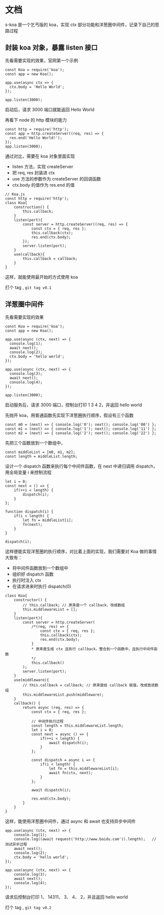 # 文档

s-koa 是一个乞丐版的 koa，实现 ctx 部分功能和洋葱圈中间件，记录下自己的思路过程

## 封装 koa 对象，暴露 listen 接口

先看需要实现的效果，官网第一个示例

```
const Koa = require('koa');
const app = new Koa();

app.use(async ctx => {
  ctx.body = 'Hello World';
});

app.listen(3000);
```

启动后，请求 3000 端口就能返回 Hello World

再看下 node 的 http 模块的能力

```
const http = require('http');
const app = http.createServer((req, res) => {
  res.end('Hello World!');
});
app.listen(3000);
```

通过对比，需要在 koa 对象里面实现

- listen 方法，实现 createServer
- 把 req, res 封装进 ctx
- use 方法的参数作为 createServer 的回调函数
- ctx.body 的值作为 res.end 的值

```
// Koa.js
const http = require('http');
class Koa{
    construction() {
        this.callback;
    }
    listen(port){
        const server = http.createServer((req, res) => {
            const ctx = { req, res };
            this.callback(ctx);
            res.end(ctx.body);
        });
        server.listen(port);
    }
    use(callback){
        this.callback = callback;
    }
}
```

这样，就能使用最开始的方式使用 koa   
   
打个 tag , `git tag v0.1`

## 洋葱圈中间件

先看需要实现的效果

```
const Koa = require('koa');
const app = new Koa();

app.use(async (ctx, next) => {
  console.log(1);
  await next();
  console.log(2);
  ctx.body = 'hello world';
});

app.use(async (ctx, next) => {
  console.log(3);
  await next();
  console.log(4);
});

app.listen(3000);
```

启动服务后，请求 3000 端口，控制台打印 1 3 4 2，并返回 hello world
   
先抛开 koa，用普通函数先实现下洋葱圈执行顺序，假设有三个函数

```
const m0 = (next) => { console.log('0'); next(); console.log('00') };
const m1 = (next) => { console.log('1'); next(); console.log('11') };
const m2 = (next) => { console.log('2'); next(); console.log('22') };
```

先把三个函数放到一个数组中，

```
const middleList = [m0, m1, m2];
const length = middleList.length;
```

设计一个 dispatch 函数来执行每个中间件函数，在 next 中递归调用 dispatch，用全局变量 i 来控制流程

```
let i = 0;
const next = () => {
    if(++i < length) {
        dispatch(i);
    }
};

function dispatch(i) {
    if(i < length) {
        let fn = middleList[i];
        fn(next);
    }
}

dispatch(i);
```

这样便能实现洋葱圈的执行顺序，对比着上面的实现，我们需要对 Koa 做的事情大致有：

- 将中间件函数放到一个数组中
- 组织好 dispatch 函数
- 执行时注入 ctx
- 在请求进来时执行 dispatch(0)

```
class Koa{
    constructor() {
        // this.callback; // 原来是一个 callback，改成数组
        this.middlewareList = [];
    }
    listen(port){
        const server = http.createServer(
            /*(req, res) => {
                const ctx = { req, res };
                this.callback(ctx);
                res.end(ctx.body);
            }
            * 原来是生成 ctx 且执行 callback，整合到一个函数中，且执行中间件函数
            */
            this.callback()
        );
        server.listen(port);
    }
    use(middleware){
        // this.callback = callback; // 原来是给 callback 赋值，改成放进数组
        this.middlewareList.push(middleware);
    }
    callback() {
        return async (req, res) => {
            const ctx = { req, res };

            // 中间件执行过程
            const length = this.middlewareList.length;
            let i = 0;
            const next = async () => {
                if(++i < length) {
                    await dispatch(i);
                }
            };

            const dispatch = async i => {
                if(i < length) {
                    let fn = this.middlewareList[i];
                    await fn(ctx, next);
                }
            };

            await dispatch(i);

            res.end(ctx.body);
        }
    }
}
```

这样，能使用洋葱圈中间件，通过 async 和 await 也支持异步中间件

```
app.use(async (ctx, next) => {
    console.log(1);
    console.log((await request('http://www.baidu.com')).length);   // 测试异步过程
    await next();
    console.log(2);
    ctx.body = 'hello world';
});

app.use(async (ctx, next) => {
    console.log(3);
    await next();
    console.log(4);
});
```

请求后控制台打印 1、 14311、 3、 4、 2，并且返回 hello world
   
打个 tag , `git tag v0.2`


































